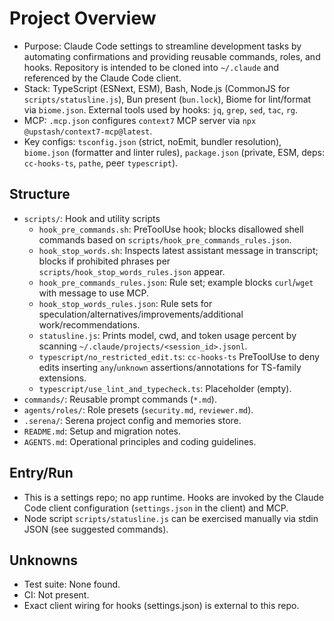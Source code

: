 # Project Overview

- Purpose: Claude Code settings to streamline development tasks by automating confirmations and providing reusable commands, roles, and hooks. Repository is intended to be cloned into `~/.claude` and referenced by the Claude Code client.
- Stack: TypeScript (ESNext, ESM), Bash, Node.js (CommonJS for `scripts/statusline.js`), Bun present (`bun.lock`), Biome for lint/format via `biome.json`. External tools used by hooks: `jq`, `grep`, `sed`, `tac`, `rg`.
- MCP: `.mcp.json` configures `context7` MCP server via `npx @upstash/context7-mcp@latest`.
- Key configs: `tsconfig.json` (strict, noEmit, bundler resolution), `biome.json` (formatter and linter rules), `package.json` (private, ESM, deps: `cc-hooks-ts`, `pathe`, peer `typescript`).

## Structure
- `scripts/`: Hook and utility scripts
  - `hook_pre_commands.sh`: PreToolUse hook; blocks disallowed shell commands based on `scripts/hook_pre_commands_rules.json`.
  - `hook_stop_words.sh`: Inspects latest assistant message in transcript; blocks if prohibited phrases per `scripts/hook_stop_words_rules.json` appear.
  - `hook_pre_commands_rules.json`: Rule set; example blocks `curl`/`wget` with message to use MCP.
  - `hook_stop_words_rules.json`: Rule sets for speculation/alternatives/improvements/additional work/recommendations.
  - `statusline.js`: Prints model, cwd, and token usage percent by scanning `~/.claude/projects/<session_id>.jsonl`.
  - `typescript/no_restricted_edit.ts`: `cc-hooks-ts` PreToolUse to deny edits inserting `any`/`unknown` assertions/annotations for TS-family extensions.
  - `typescript/use_lint_and_typecheck.ts`: Placeholder (empty).
- `commands/`: Reusable prompt commands (`*.md`).
- `agents/roles/`: Role presets (`security.md`, `reviewer.md`).
- `.serena/`: Serena project config and memories store.
- `README.md`: Setup and migration notes.
- `AGENTS.md`: Operational principles and coding guidelines.

## Entry/Run
- This is a settings repo; no app runtime. Hooks are invoked by the Claude Code client configuration (`settings.json` in the client) and MCP.
- Node script `scripts/statusline.js` can be exercised manually via stdin JSON (see suggested commands).

## Unknowns
- Test suite: None found.
- CI: Not present.
- Exact client wiring for hooks (settings.json) is external to this repo.

